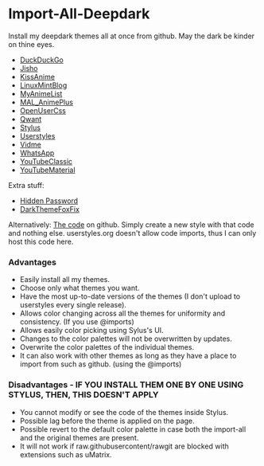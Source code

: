 # Import-All-Deepdark
Install my deepdark themes all at once from github. May the dark be kinder on thine eyes.

+ [DuckDuckGo](https://rawgit.com/RaitaroH/DuckDuckGo-DeepDark/master/DuckDuckGoDeepDark.user.css)
+ [Jisho](https://rawgit.com/RaitaroH/Jisho-DeepDark/master/JishoDeepDark.user.css)
+ [KissAnime](https://rawgit.com/RaitaroH/KissAnime-DeepDark/master/KissAnimeDeepDark.user.css)
+ [LinuxMintBlog](https://rawgit.com/RaitaroH/LinuxMint_Blog-Deepdark/master/LinuxMintBlog-DeepDark.user.css)
+ [MyAnimeList](https://rawgit.com/RaitaroH/MyAnimeList-DeepDark/master/MyAnimeListDeepDark.user.css)
+ [MAL_AnimePlus](https://raw.githubusercontent.com/RaitaroH/MAL_AnimePlusGraph-DeepDark/master/MAL_AnimePlusGraphDeepDark.user.css)
+ [OpenUserCss](https://rawgit.com/OpenUserCSS/OpenUserCSS-DeepDark/master/OpenUserCSSDeepDark.user.css)
+ [Qwant](https://raw.githubusercontent.com/RaitaroH/Qwant-DeepDark/master/Qwant.user.css)
+ [Stylus](https://rawgit.com/RaitaroH/Stylus-DeepDark/master/StylusDeepDark.user.css)
+ [Userstyles](https://rawgit.com/RaitaroH/Userstyles-DeepDark/master/UserstylesDeepDark.user.css)
+ [Vidme](https://rawgit.com/RaitaroH/Vidme-DeepDark/master/VidmeDeepDark.user.css)
+ [WhatsApp](https://rawgit.com/RaitaroH/WhatsApp-DeepDark/master/WhatsAppDeepDark.user.css)
+ [YouTubeClassic](https://rawgit.com/RaitaroH/YouTube-DeepDark/master/YouTubeDeepDarkClassic.user.css)
+ [YouTubeMaterial](https://rawgit.com/RaitaroH/YouTube-DeepDark/master/YouTubeDeepDarkMaterial.user.css)

Extra stuff:
+ [Hidden Password](https://raw.githubusercontent.com/RaitaroH/Hidden-Password/master/HiddenPassword.user.css)
+ [DarkThemeFoxFix](https://raw.githubusercontent.com/RaitaroH/DarkThemeFoxFix/master/DarkThemeFoxFix.user.css)


Alternatively:
[The code](https://raw.githubusercontent.com/RaitaroH/Import-All-Deepdark/master/ImportDeepDark.css) on github. Simply create a new style with that code and nothing else. userstyles.org doesn't allow code imports, thus I can only host this code here.

### Advantages
+ Easily install all my themes.         
+ Choose only what themes you want.      
+ Have the most up-to-date versions of the themes (I don't upload to userstyles every single release).            
+ Allows color changing across all the themes for uniformity and consistency. (If you use @imports)         
+ Allows easily color picking using Sylus's UI.
+ Changes to the color palettes will not be overwritten by updates.         
+ Overwrite the color palettes of the individual themes.         
+ It can also work with other themes as long as they have a place to import from such as github. (using the @imports)         

### Disadvantages - IF YOU INSTALL THEM ONE BY ONE USING STYLUS, THEN, THIS DOESN'T APPLY
+ You cannot modify or see the code of the themes inside Stylus.         
+ Possible lag before the theme is applied on the page.         
+ Possible revert to the default color palette in case both the import-all and the original themes are present.         
+ It will not work if raw.githubusercontent/rawgit are blocked with extensions such as uMatrix.         
